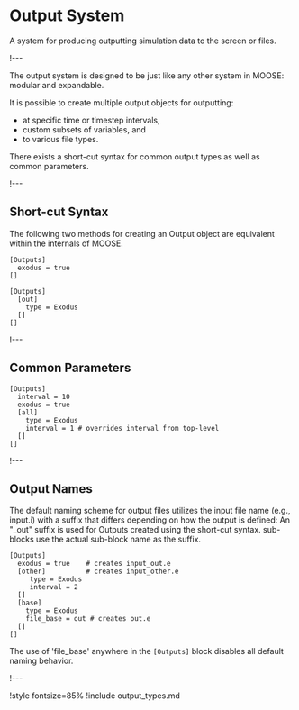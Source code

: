 # Output System

A system for producing outputting simulation data to the screen or files.

!---

The output system is designed to be just like any other system in MOOSE: modular and expandable.

It is possible to create multiple output objects for outputting:

- at specific time or timestep intervals,
- custom subsets of variables, and
- to various file types.

There exists a short-cut syntax for common output types as well as common parameters.

!---

## Short-cut Syntax

The following two methods for creating an Output object are equivalent within the internals of MOOSE.

```text
[Outputs]
  exodus = true
[]
```

```text
[Outputs]
  [out]
    type = Exodus
  []
[]
```

!---

## Common Parameters

```text
[Outputs]
  interval = 10
  exodus = true
  [all]
    type = Exodus
    interval = 1 # overrides interval from top-level
  []
[]
```

!---

## Output Names

The default naming scheme for output files utilizes the input file name (e.g., input.i) with a suffix
that differs depending on how the output is defined: An "_out" suffix is used for Outputs created
using the short-cut syntax.  sub-blocks use the actual sub-block name as the suffix.

```text
[Outputs]
  exodus = true    # creates input_out.e
  [other]          # creates input_other.e
     type = Exodus
     interval = 2
  []
  [base]
    type = Exodus
    file_base = out # creates out.e
  []
[]
```

The use of 'file_base' anywhere in the `[Outputs]` block disables all default naming behavior.

!---

!style fontsize=85%
!include output_types.md
